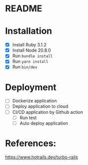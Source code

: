 # README
# Installation
- [x] Install Ruby 3.1.2
- [x] Install Node 20.8.0
- [x] Run `bundle install`
- [x] Run `yarn install`
- [x] Run `bin/dev`

# Deployment
- [ ] Dockerize application
- [ ] Deploy application to cloud
- [ ] CI/CD application by Github action
    - [ ] Run test
    - [ ] Auto deploy application
# References:

https://www.hotrails.dev/turbo-rails
